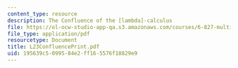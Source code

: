 ```yaml
---
content_type: resource
description: The Confluence of the [lambda]-calculus
file: https://ol-ocw-studio-app-qa.s3.amazonaws.com/courses/6-827-multithreaded-parallelism-languages-and-compilers-fall-2002/195639c5099584e2ff165576f18829e9_L23ConfluencePrint.pdf
file_type: application/pdf
resourcetype: Document
title: L23ConfluencePrint.pdf
uid: 195639c5-0995-84e2-ff16-5576f18829e9
---
```

